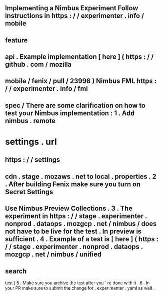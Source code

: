 #
Implementing
a
Nimbus
Experiment
Follow
instructions
in
https
:
/
/
experimenter
.
info
/
mobile
-
feature
-
api
.
Example
implementation
[
here
]
(
https
:
/
/
github
.
com
/
mozilla
-
mobile
/
fenix
/
pull
/
23996
)
Nimbus
FML
https
:
/
/
experimenter
.
info
/
fml
-
spec
/
There
are
some
clarification
on
how
to
test
your
Nimbus
implementation
:
1
.
Add
nimbus
.
remote
-
settings
.
url
=
https
:
/
/
settings
-
cdn
.
stage
.
mozaws
.
net
to
local
.
properties
.
2
.
After
building
Fenix
make
sure
you
turn
on
Secret
Settings
-
>
Use
Nimbus
Preview
Collections
.
3
.
The
experiment
in
https
:
/
/
stage
.
experimenter
.
nonprod
.
dataops
.
mozgcp
.
net
/
nimbus
/
does
not
have
to
be
live
for
the
test
.
In
preview
is
sufficient
.
4
.
Example
of
a
test
is
[
here
]
(
https
:
/
/
stage
.
experimenter
.
nonprod
.
dataops
.
mozgcp
.
net
/
nimbus
/
unified
-
search
-
test
)
5
.
Make
sure
you
archive
the
test
after
you
'
re
done
with
it
.
6
.
In
your
PR
make
sure
to
submit
the
change
for
.
experimenter
.
yaml
as
well
.
